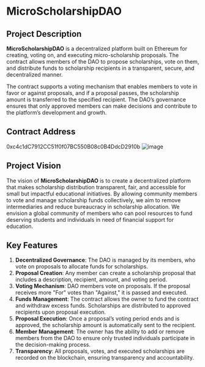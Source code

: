# MicroScholarshipDAO

## Project Description
**MicroScholarshipDAO** is a decentralized platform built on Ethereum for creating, voting on, and executing micro-scholarship proposals. The contract allows members of the DAO to propose scholarships, vote on them, and distribute funds to scholarship recipients in a transparent, secure, and decentralized manner. 

The contract supports a voting mechanism that enables members to vote in favor or against proposals, and if a proposal passes, the scholarship amount is transferred to the specified recipient. The DAO’s governance ensures that only approved members can make decisions and contribute to the platform’s development and growth.

## Contract Address
0xc4c1dC7912CC51f0f07BC550B08c0B4DdcD2910b
![image](https://github.com/user-attachments/assets/d9d14613-ee60-43b2-97af-264770977251)



## Project Vision
The vision of **MicroScholarshipDAO** is to create a decentralized platform that makes scholarship distribution transparent, fair, and accessible for small but impactful educational initiatives. By allowing community members to vote and manage scholarship funds collectively, we aim to remove intermediaries and reduce bureaucracy in scholarship allocation. We envision a global community of members who can pool resources to fund deserving students and individuals in need of financial support for education.

## Key Features
1. **Decentralized Governance**: The DAO is managed by its members, who vote on proposals to allocate funds for scholarships.
2. **Proposal Creation**: Any member can create a scholarship proposal that includes a description, recipient, amount, and voting period.
3. **Voting Mechanism**: DAO members vote on proposals. If the proposal receives more "For" votes than "Against," it is passed and executed.
4. **Funds Management**: The contract allows the owner to fund the contract and withdraw excess funds. Scholarships are distributed to approved recipients upon proposal execution.
5. **Proposal Execution**: Once a proposal’s voting period ends and is approved, the scholarship amount is automatically sent to the recipient.
6. **Member Management**: The owner has the ability to add or remove members from the DAO to ensure only trusted individuals participate in the decision-making process.
7. **Transparency**: All proposals, votes, and executed scholarships are recorded on the blockchain, ensuring transparency and accountability.
